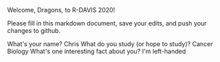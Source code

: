 Welcome, Dragons, to R-DAVIS 2020! 



Please fill in this markdown document, save your edits, and push your changes to github. 


What's your name? 
Chris
What do you study (or hope to study)?
Cancer Biology
What's one interesting fact about you? 
I'm left-handed

